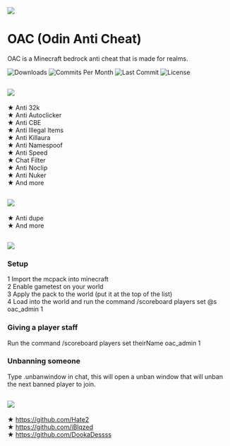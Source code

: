 ![](https://cdn.discordapp.com/attachments/781201377455767582/1016466712125788200/d18d1cce46ce824fae61907664e8687ea381ef48da39a3ee5e6b4b0d3255bfef95601890afd80709da39a3ee5e6b4b0d3255bfef95601890afd8070955cfa57ca9095705b0b1dc394fa5c1db.png?width=1440&height=435)<br/>

# OAC (Odin Anti Cheat)
OAC is a Minecraft bedrock anti cheat that is made for realms.<br>
<div align="left">
  <img src="https://img.shields.io/github/downloads/Hate2/OAC/total?style=plastic&logo=appveyor" alt="Downloads"/>
  <img src="https://img.shields.io/github/commit-activity/m/Hate2/OAC?style=plastic&logo=appveyor" alt="Commits Per Month"/>
  <img src="https://img.shields.io/github/last-commit/Hate2/OAC?style=plastic&logo=appveyor" alt="Last Commit"/>
  <img src="https://img.shields.io/github/license/Hate2/OAC?style=plastic&logo=appveyor" alt="License"/>
</div>

## <img src="https://cdn.discordapp.com/attachments/781201377455767582/1016464404272922764/6f2d30a6750152a4990f7cab1f706adf965acbb7da39a3ee5e6b4b0d3255bfef95601890afd80709da39a3ee5e6b4b0d3255bfef95601890afd8070955cfa57ca9095705b0b1dc394fa5c1db.png">
★ Anti 32k<br>
★ Anti Autoclicker<br>
★ Anti CBE<br>
★ Anti Illegal Items<br>
★ Anti Killaura<br>
★ Anti Namespoof<br>
★ Anti Speed<br>
★ Chat Filter<br>
★ Anti Noclip<br>
★ Anti Nuker<br>
★ And more<br>

## <img src="https://cdn.discordapp.com/attachments/781201377455767582/1016464955307987064/1824b8a5e53ba2e5c63bc0312f00ff53ae354583da39a3ee5e6b4b0d3255bfef95601890afd80709da39a3ee5e6b4b0d3255bfef95601890afd8070955cfa57ca9095705b0b1dc394fa5c1db.png">
★ Anti dupe<br>
★ And more

## <img src="https://cdn.discordapp.com/attachments/781201377455767582/1016464720032714792/064637a0f7355e124f123df6b8dfad186b23ddacda39a3ee5e6b4b0d3255bfef95601890afd80709da39a3ee5e6b4b0d3255bfef95601890afd8070955cfa57ca9095705b0b1dc394fa5c1db.png">
### Setup
1 Import the mcpack into minecraft<br>
2 Enable gametest on your world<br>
3 Apply the pack to the world (put it at the top of the list)<br>
4 Load into the world and run the command /scoreboard players set @s oac_admin 1<br>

### Giving a player staff
Run the command /scoreboard players set theirName oac_admin 1<br>

### Unbanning someone
Type .unbanwindow in chat, this will open a unban window that will unban the next banned player to join.<br>

## <img src="https://media.discordapp.net/attachments/781201377455767582/1016465287798865930/43f0e64ad6780abacbc14c6bed9c86020e3be70fda39a3ee5e6b4b0d3255bfef95601890afd80709da39a3ee5e6b4b0d3255bfef95601890afd8070955cfa57ca9095705b0b1dc394fa5c1db.png">
★ https://github.com/Hate2<br>
★ https://github.com/iBlqzed<br>
★ https://github.com/DookaDessss
